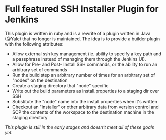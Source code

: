 # Full featured SSH Installer Plugin for Jenkins

This plugin is written in ruby and is a rewrite of a plugin written in Java (@Yale) that no longer
is maintained.  The idea is to provide a builder plugin with the following attributes:

* Allow external ssh key management (ie. ability to specify a key path and a passphrase 
  instead of managing them through the Jenkins UI).
* Allow for Pre- and Post- Install SSH commands, or the ability to run an arbitrary set of commands
* Run the build step an arbitrary number of times for an arbitrary set of "nodes" on the destination
* Create a staging directory that "node" specific
* Write out the build parameters as install.properties to a staging dir over SSH
* Substitute the "node" name into the install.properties when it's written
* Checkout an "installer" or other arbitrary data from version control and SCP the contents 
  of the workspace to the destination machine in the staging directory

*This plugin is still in the early stages and doesn't meet all of these goals yet.*